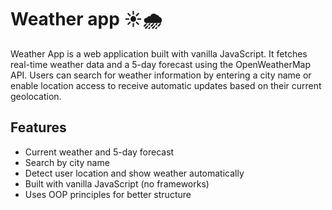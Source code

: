 # Weather app ☀️🌧️

Weather App is a web application built with vanilla JavaScript. It fetches real-time weather data and a 5-day forecast using the OpenWeatherMap API. Users can search for weather information by entering a city name or enable location access to receive automatic updates based on their current geolocation.


## Features

- Current weather and 5-day forecast
- Search by city name
- Detect user location and show weather automatically
- Built with vanilla JavaScript (no frameworks)
- Uses OOP principles for better structure

